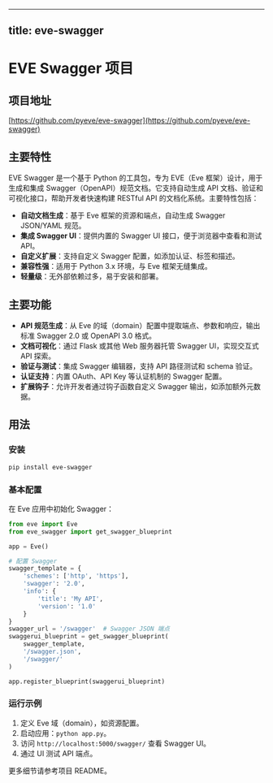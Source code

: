 
---
title: eve-swagger
---

# EVE Swagger 项目

## 项目地址
[https://github.com/pyeve/eve-swagger](https://github.com/pyeve/eve-swagger)

## 主要特性
EVE Swagger 是一个基于 Python 的工具包，专为 EVE（Eve 框架）设计，用于生成和集成 Swagger（OpenAPI）规范文档。它支持自动生成 API 文档、验证和可视化接口，帮助开发者快速构建 RESTful API 的文档化系统。主要特性包括：
- **自动文档生成**：基于 Eve 框架的资源和端点，自动生成 Swagger JSON/YAML 规范。
- **集成 Swagger UI**：提供内置的 Swagger UI 接口，便于浏览器中查看和测试 API。
- **自定义扩展**：支持自定义 Swagger 配置，如添加认证、标签和描述。
- **兼容性强**：适用于 Python 3.x 环境，与 Eve 框架无缝集成。
- **轻量级**：无外部依赖过多，易于安装和部署。

## 主要功能
- **API 规范生成**：从 Eve 的域（domain）配置中提取端点、参数和响应，输出标准 Swagger 2.0 或 OpenAPI 3.0 格式。
- **文档可视化**：通过 Flask 或其他 Web 服务器托管 Swagger UI，实现交互式 API 探索。
- **验证与测试**：集成 Swagger 编辑器，支持 API 路径测试和 schema 验证。
- **认证支持**：内置 OAuth、API Key 等认证机制的 Swagger 配置。
- **扩展钩子**：允许开发者通过钩子函数自定义 Swagger 输出，如添加额外元数据。

## 用法
### 安装
```bash
pip install eve-swagger
```

### 基本配置
在 Eve 应用中初始化 Swagger：
```python
from eve import Eve
from eve_swagger import get_swagger_blueprint

app = Eve()

# 配置 Swagger
swagger_template = {
    'schemes': ['http', 'https'],
    'swagger': '2.0',
    'info': {
        'title': 'My API',
        'version': '1.0'
    }
}
swagger_url = '/swagger'  # Swagger JSON 端点
swaggerui_blueprint = get_swagger_blueprint(
    swagger_template,
    '/swagger.json',
    '/swagger/'
)

app.register_blueprint(swaggerui_blueprint)
```

### 运行示例
1. 定义 Eve 域（domain），如资源配置。
2. 启动应用：`python app.py`。
3. 访问 `http://localhost:5000/swagger/` 查看 Swagger UI。
4. 通过 UI 测试 API 端点。

更多细节请参考项目 README。